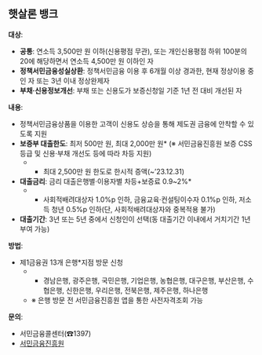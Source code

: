 ## 햇살론 뱅크

**대상**: 
- **공통**: 연소득 3,500만 원 이하(신용평점 무관), 또는 개인신용평점 하위 100분의 20에 해당하면서 연소득 4,500만 원 이하인 자
- **정책서민금융성실상환**: 정책서민금융 이용 후 6개월 이상 경과한, 현재 정상이용 중인 자 또는 3년 이내 정상완제자
- **부채·신용정보개선**: 부채 또는 신용도가 보증신청일 기준 1년 전 대비 개선된 자

**내용**: 
- 정책서민금융상품을 이용한 고객이 신용도 상승을 통해 제도권 금융에 안착할 수 있도록 지원
- **보증부 대출한도**: 최저 500만 원, 최대 2,000만 원* (※ 서민금융진흥원 보증 CSS등급 및 신용·부채 개선도 등에 따라 차등 지원) 
  - * 최대 2,500만 원 한도로 한시적 증액(~’23.12.31)
- **대출금리**: 금리 대출은행별·이용자별 차등+보증료 0.9~2%*
  - * 사회적배려대상자 1.0%p 인하, 금융교육·컨설팅이수자 0.1%p 인하, 저소득 청년 0.5%p 인하(단, 사회적배려대상자와 중복적용 불가)
- **대출기간**: 3년 또는 5년 중에서 신청인이 선택(동 대출기간 이내에서 거치기간 1년 부여 가능)

**방법**: 
- 제1금융권 13개 은행*지점 방문 신청
  - * 경남은행, 광주은행, 국민은행, 기업은행, 농협은행, 대구은행, 부산은행, 수협은행, 신한은행, 우리은행, 전북은행, 제주은행, 하나은행
  - ※ 은행 방문 전 서민금융진흥원 앱을 통한 사전자격조회 가능

**문의**: 
- 서민금융콜센터(☎1397)
- [서민금융진흥원](https://www.kinfa.or.kr)
